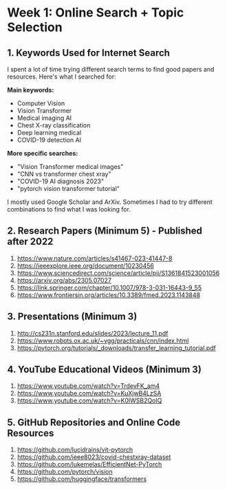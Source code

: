 # Week 1: Online Search + Topic Selection

## 1. Keywords Used for Internet Search

I spent a lot of time trying different search terms to find good papers and resources. Here's what I searched for:

**Main keywords:**
- Computer Vision
- Vision Transformer
- Medical imaging AI
- Chest X-ray classification
- Deep learning medical
- COVID-19 detection AI

**More specific searches:**
- "Vision Transformer medical images"
- "CNN vs transformer chest xray" 
- "COVID-19 AI diagnosis 2023"
- "pytorch vision transformer tutorial"

I mostly used Google Scholar and ArXiv. Sometimes I had to try different combinations to find what I was looking for.

## 2. Research Papers (Minimum 5) - Published after 2022

1. https://www.nature.com/articles/s41467-023-41447-8
2. https://ieeexplore.ieee.org/document/10230456
3. https://www.sciencedirect.com/science/article/pii/S1361841523001056
4. https://arxiv.org/abs/2305.07027
5. https://link.springer.com/chapter/10.1007/978-3-031-16443-9_55
6. https://www.frontiersin.org/articles/10.3389/fmed.2023.1143848

## 3. Presentations (Minimum 3)

1. http://cs231n.stanford.edu/slides/2023/lecture_11.pdf
2. https://www.robots.ox.ac.uk/~vgg/practicals/cnn/index.html
3. https://pytorch.org/tutorials/_downloads/transfer_learning_tutorial.pdf

## 4. YouTube Educational Videos (Minimum 3)

1. https://www.youtube.com/watch?v=TrdevFK_am4
2. https://www.youtube.com/watch?v=KuXjwB4LzSA
3. https://www.youtube.com/watch?v=K0lWSB2QoIQ

## 5. GitHub Repositories and Online Code Resources

1. https://github.com/lucidrains/vit-pytorch
2. https://github.com/ieee8023/covid-chestxray-dataset
3. https://github.com/lukemelas/EfficientNet-PyTorch
4. https://github.com/pytorch/vision
5. https://github.com/huggingface/transformers
